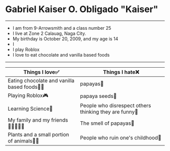 # Gabriel Kaiser O. Obligado   "Kaiser"
---
- I am from 9-Arrowsmith and a class number 25
- I live at Zone 2 Calauag, Naga City.
- My birthday is October 20, 2009, and my age is 14
- I 
- I play Roblox
- I love to eat chocolate and vanilla based foods
---
|Things I love✅| Things I hate❌ |
| ----------- | ----------- |
| Eating chocolate and vanilla based foods🍫🍦| papayas🤢|
| Playing Roblox🎮 | papaya seeds🤢|
| Learning Science🧪| People who disrespect others thinking they are funny🤬|
|My family and my friends👨‍👩‍👦🙉🙊 | The smell of papayas🤢|
| Plants and a small portion of animals🐬🌱| People who ruin one's childhood🤬|
